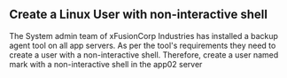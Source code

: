 ## Create a Linux User with non-interactive shell   

The System admin team of xFusionCorp Industries has installed a backup agent tool on all app servers. As per the tool's requirements they need to create a user with a non-interactive shell.
Therefore, create a user named mark with a non-interactive shell in the app02 server